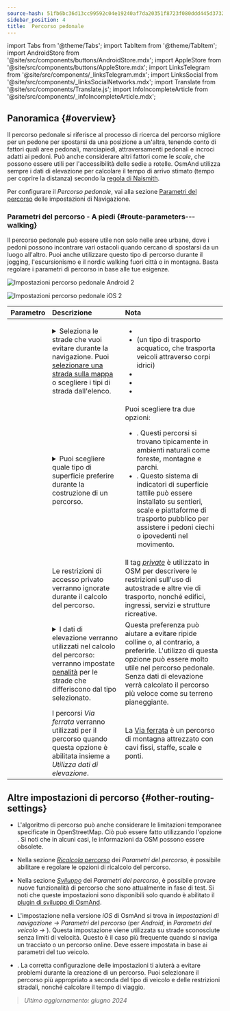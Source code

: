 ```yaml
---
source-hash: 51fb6bc36d13cc99592c04e19240af7da20351f8723f080ddd445d3732ef8b91
sidebar_position: 4
title:  Percorso pedonale
---
```

import Tabs from '@theme/Tabs';
import TabItem from '@theme/TabItem';
import AndroidStore from '@site/src/components/buttons/AndroidStore.mdx';
import AppleStore from '@site/src/components/buttons/AppleStore.mdx';
import LinksTelegram from '@site/src/components/_linksTelegram.mdx';
import LinksSocial from '@site/src/components/_linksSocialNetworks.mdx';
import Translate from '@site/src/components/Translate.js';
import InfoIncompleteArticle from '@site/src/components/_infoIncompleteArticle.mdx';



## Panoramica {#overview}

Il percorso pedonale si riferisce al processo di ricerca del percorso migliore per un pedone per spostarsi da una posizione a un'altra, tenendo conto di fattori quali aree pedonali, marciapiedi, attraversamenti pedonali e incroci adatti ai pedoni. Può anche considerare altri fattori come le *scale*, che possono essere utili per l'accessibilità delle sedie a rotelle. OsmAnd utilizza sempre i dati di elevazione per calcolare il tempo di arrivo stimato (tempo per coprire la distanza) secondo la [regola di Naismith](https://en.wikipedia.org/wiki/Naismith%27s_rule#Scarf's_equivalence_between_distance_and_climb).

Per configurare il *Percorso pedonale*, vai alla sezione [Parametri del percorso](../guidance/navigation-settings#route-parameters) delle impostazioni di Navigazione.

### Parametri del percorso - A piedi {#route-parameters---walking}

Il percorso pedonale può essere utile non solo nelle aree urbane, dove i pedoni possono incontrare vari ostacoli quando cercano di spostarsi da un luogo all'altro. Puoi anche utilizzare questo tipo di percorso durante il jogging, l'escursionismo e il nordic walking fuori città o in montagna. Basta regolare i parametri di percorso in base alle tue esigenze.

<Tabs groupId="operating-systems" queryString="operating-systems">

<TabItem value="android" label="Android">

![Impostazioni percorso pedonale Android 2](@site/static/img/navigation/routing/routing_pedestrian_settings_andr_2.png)

</TabItem>

<TabItem value="ios" label="iOS">

![Impostazioni percorso pedonale iOS 2](@site/static/img/navigation/routing/pedestrian_routing_ios.png)

</TabItem>

</Tabs>

| Parametro | Descrizione | Nota |
|:------------|:---------------|:---------------|
| *<Translate android="true" ids="impassable_road"/>* |  <details><summary> Seleziona le strade che vuoi evitare durante la navigazione. Puoi [selezionare una strada sulla mappa](../../map/map-context-menu/#avoid-road) o scegliere i tipi di strada dall'elenco.  </summary>![Evita strade Android](@site/static/img/navigation/routing/avoid_pedestrian_andr.png) </details>       | <ul><li> [<Translate android="true" ids="routing_attr_avoid_unpaved_name"/>](https://wiki.openstreetmap.org/wiki/Key:surface)</li><li>[<Translate android="true" ids="routing_attr_avoid_ferries_name"/>](https://wiki.openstreetmap.org/wiki/Ferries) (un tipo di trasporto acquatico, che trasporta veicoli attraverso corpi idrici)</li><li>[<Translate android="true" ids="routing_attr_avoid_stairs_name"/>](https://wiki.openstreetmap.org/wiki/Tag:highway%3Dsteps)</li><li>[<Translate android="true" ids="routing_attr_avoid_tunnels_name"/>](https://wiki.openstreetmap.org/wiki/Key:tunnel)</li><li>[<Translate android="true" ids="routing_attr_avoid_motorway_name"/>](https://wiki.openstreetmap.org/wiki/Tag:highway%3Dmotorway)</li></ul>|
| *<Translate android="true" ids="prefer_in_routing_title"/>* | <details><summary> Puoi scegliere quale tipo di superficie preferire durante la costruzione di un percorso. </summary> ![Elevazione pedonale Android](@site/static/img/navigation/routing/prefer_pedestrian_andr.png)  </details>  | Puoi scegliere tra due opzioni:<ul><li>[<Translate android="true" ids="routing_attr_prefer_hiking_routes_name"/>](https://wiki.openstreetmap.org/wiki/Hiking#Tagging_ways,_points_and_areas). Questi percorsi si trovano tipicamente in ambienti naturali come foreste, montagne e parchi. </li><li>[<Translate android="true" ids="routing_attr_prefer_tactile_paving_name"/>](https://wiki.openstreetmap.org/wiki/Key:tactile_paving). Questo sistema di indicatori di superficie tattile può essere installato su sentieri, scale e piattaforme di trasporto pubblico per assistere i pedoni ciechi o ipovedenti nel movimento. </li></ul> |
| *<Translate android="true" ids="routing_attr_allow_private_name"/>* |  Le restrizioni di accesso privato verranno ignorate durante il calcolo del percorso.  | Il tag *[private](https://wiki.openstreetmap.org/wiki/Key:access)* è utilizzato in OSM per descrivere le restrizioni sull'uso di autostrade e altre vie di trasporto, nonché edifici, ingressi, servizi e strutture ricreative.   |
|*<Translate android="true" ids="routing_attr_height_obstacles_name"/>* | <details><summary> I dati di elevazione verranno utilizzati nel calcolo del percorso: verranno impostate [penalità](../../../technical/osmand-file-formats/osmand-routing-xml.md#penalties-of-elevation-data) per le strade che differiscono dal tipo selezionato. </summary> ![Utilizza dati di elevazione Android](@site/static/img/navigation/routing/pedestrian_elevation_andr.png)  </details> | Questa preferenza può aiutare a evitare ripide colline o, al contrario, a preferirle. L'utilizzo di questa opzione può essere molto utile nel percorso pedonale. Senza dati di elevazione verrà calcolato il percorso più veloce come su terreno pianeggiante. |
|*<Translate android="true" ids="routing_attr_allow_via_ferrata_name"/>*| I percorsi *Via ferrata* verranno utilizzati per il percorso quando questa opzione è abilitata insieme a *Utilizza dati di elevazione*.  | La [Via ferrata](https://wiki.openstreetmap.org/wiki/Tag:highway%3Dvia_ferrata) è un percorso di montagna attrezzato con cavi fissi, staffe, scale e ponti. |


## Altre impostazioni di percorso {#other-routing-settings}

- L'algoritmo di percorso può anche considerare le limitazioni temporanee specificate in OpenStreetMap. Ciò può essere fatto utilizzando l'opzione *[<Translate android="true" ids="temporary_conditional_routing"/>](../routing/osmand-routing.md#consider-temporary-limitations)*. Si noti che in alcuni casi, le informazioni da OSM possono essere obsolete.

- Nella sezione [*Ricalcola percorso*](../../navigation/guidance/navigation-settings.md#recalculate-route) dei *Parametri del percorso*, è possibile abilitare e regolare le opzioni di ricalcolo del percorso.

- Nella sezione [*Sviluppo*](../guidance/navigation-settings.md#development-settings) dei *Parametri del percorso*, è possibile provare nuove funzionalità di percorso che sono attualmente in fase di test. Si noti che queste impostazioni sono disponibili solo quando è abilitato il [plugin di sviluppo di OsmAnd](../../plugins/development.md).

- L'impostazione *[<Translate ios="true" ids="road_speeds"/>](../guidance/navigation-settings.md#road-speeds)* nella versione *iOS* di OsmAnd si trova in *Impostazioni di navigazione → Parametri del percorso* (per *Android*, in *Parametri del veicolo → [<Translate android="true" ids="default_speed_setting_title"/>](../guidance/navigation-settings.md#default-speed--road-speeds)*). Questa impostazione viene utilizzata su strade sconosciute senza limiti di velocità. Questo è il caso più frequente quando si naviga un tracciato o un percorso online. Deve essere impostata in base ai parametri del tuo veicolo.

- *[<Translate ios="true" ids="vehicle_parameters"/>](../guidance/navigation-settings.md#vehicle-parameters)*. La corretta configurazione delle impostazioni ti aiuterà a evitare problemi durante la creazione di un percorso. Puoi selezionare il percorso più appropriato a seconda del tipo di veicolo e delle restrizioni stradali, nonché calcolare il tempo di viaggio.

> *Ultimo aggiornamento: giugno 2024*